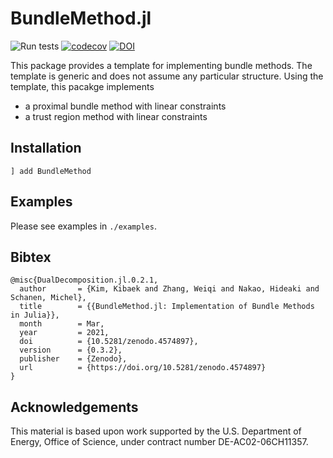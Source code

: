 # BundleMethod.jl
![Run tests](https://github.com/kibaekkim/BundleMethod.jl/workflows/Run%20tests/badge.svg)
[![codecov](https://codecov.io/gh/kibaekkim/BundleMethod.jl/branch/master/graph/badge.svg)](https://codecov.io/gh/kibaekkim/BundleMethod.jl)
[![DOI](https://zenodo.org/badge/170216265.svg)](https://zenodo.org/badge/latestdoi/170216265)

This package provides a template for implementing bundle methods.
The template is generic and does not assume any particular structure.
Using the template, this pacakge implements 

- a proximal bundle method with linear constraints
- a trust region method with linear constraints

## Installation

```
] add BundleMethod
```

## Examples

Please see examples in `./examples`.

## Bibtex

```
@misc{DualDecomposition.jl.0.2.1,
  author       = {Kim, Kibaek and Zhang, Weiqi and Nakao, Hideaki and Schanen, Michel},
  title        = {{BundleMethod.jl: Implementation of Bundle Methods in Julia}},
  month        = Mar,
  year         = 2021,
  doi          = {10.5281/zenodo.4574897},
  version      = {0.3.2},
  publisher    = {Zenodo},
  url          = {https://doi.org/10.5281/zenodo.4574897}
}
```

## Acknowledgements
This material is based upon work supported by the U.S. Department of Energy, Office of Science, under contract number DE-AC02-06CH11357.
